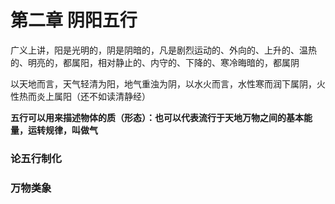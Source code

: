 # 第二章 阴阳五行

广义上讲，阳是光明的，阴是阴暗的，凡是剧烈运动的、外向的、上升的、温热的、明亮的，都属阳，相对静止的、内守的、下降的、寒冷晦暗的，都属阴

以天地而言，天气轻清为阳，地气重浊为阴，以水火而言，水性寒而润下属阴，火性热而炎上属阳（还不如读清静经）

**五行可以用来描述物体的质（形态）：也可以代表流行于天地万物之间的基本能量，运转规律，叫做气**

### 论五行制化

### 万物类象
